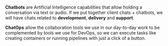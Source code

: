 **Chatbots** are Artificial Intelligence capabilities that allow holding a conversation via text or audio. If we put together client chats + chatbots, we will have chats related to **development**, **delivery** and **support**. 

**ChatOps** allow the collaboration tools we use in our day-to-day work to be complemented by tools we use for DevOps, so we can execute tasks like creating containers or running pipelines with just a click of a button.